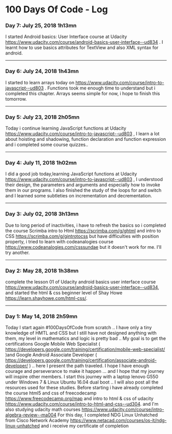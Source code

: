 # 100 Days Of Code - Log

### Day 7: July 25, 2018 1h13mn

I started Android basics: User Interface course at Udacity https://www.udacity.com/course/android-basics-user-interface--ud834 . I learnt how to use basics attributes for TextView and also XML syntax for android.

____________________________________________________________________________________________________________________
### Day 6: July 24, 2018 1h43mn

I started to learn arrays today on https://www.udacity.com/course/intro-to-javascript--ud803 . Functions took me enough time to understand but i completed this chapter. Arrays seems simple for now, i hope to finish this tomorrow.

____________________________________________________________________________________________________________________

### Day 5: July 23, 2018 2h05mn


Today i continue learning JavaScript functions at Udacity https://www.udacity.com/course/intro-to-javascript--ud803 , I learn a lot about hoisting and shadowing, function declaration and function expression and i completed some course quizzes..

____________________________________________________________________________________________________________________


### Day 4: July 11, 2018 1h02mn


I did a good job today,learning JavaScript functions at Udacity https://www.udacity.com/course/intro-to-javascript--ud803 , I understood their design, the parameters and arguments and especially how to invoke them in our programs. I also finished the study of the loops for and switch and I learned some subtleties on incrementation and decrementation.

____________________________________________________________________________________________________________________


### Day 3: July 02, 2018 3h13mn

Due to long period of inactivities, i have to refresh the basics so i completed the course Scrimba intro to Html https://scrimba.com/g/ghtml and intro to CSS https://scrimba.com/g/gintrotocss but have difficulties with position property, i tried to learn with codeanalogies course https://www.codeanalogies.com/csssundae but it doesn't work for me. I'll try another.

____________________________________________________________________________________________________________________


### Day 2: May 28, 2018 1h38mn

complete the lesson 01 of Udacity android basics user interface course https://www.udacity.com/course/android-basics-user-interface--ud834, and started the html & css beginner level of Shay Howe https://learn.shayhowe.com/html-css/.


____________________________________________________________________________________________________________________
### Day 1: May 14, 2018 2h59mn

   Today I start again #100DaysOfCode from scratch .. I have only a tiny knowledge of HMTL and CSS but I still have not designed anything with them, my level in mathematics and logic is pretty bad .. My goal is to get the certifications Google Mobile Web Specialist ( https://developers.google.com/training/certification/mobile-web-specialist/ )and Google Android Associate Developer ( https://developers.google.com/training/certification/associate-android-developer/ ) .. here I present the path traveled. I hope I have enough courage and perseverance to make it happen ... and I hope that my journey will inspire other members.
   I start this journey with a laptop lenovo G550 under Windows 7 & Linux Ubuntu 16.04 dual boot .. I will also post all the resources used for these studies.
   Before starting i have already completed the course html5 and css of freecodecamp https://www.freecodecamp.org/map and intro to html & css of udacity https://www.udacity.com/course/intro-to-html-and-css--ud304. and I'm also studying udacity math courses https://www.udacity.com/course/intro-algebra-review--ma004
    For this day, I completed NDG Linux Unhatched from Cisco Network Academy https://www.netacad.com/courses/os-it/ndg-linux-unhatched and i receive my certificate of completion
